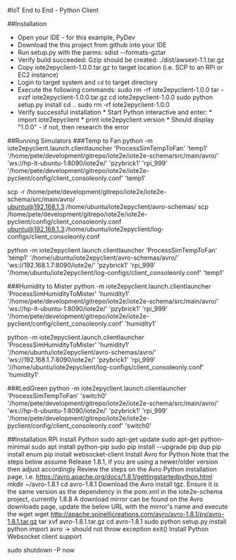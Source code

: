 #IoT End to End - Python Client

##Installation
* Open your IDE - for this example, PyDev 
* Download the this project from github into your IDE
* Run setup.py with the parms: sdist --formats-gztar
* Verify build succeeded: Gzip should be created: ./dist/awsext-1.1.tar.gz
* Copy iote2epyclient-1.0.0.tar.gz to target location (i.e. SCP to an RPi or EC2 instance)
* Login to target system and `cd` to target directory
* Execute the following commands:
sudo rm -rf iote2epyclient-1.0.0
tar -xvzf iote2epyclient-1.0.0.tar.gz
cd iote2epyclient-1.0.0
sudo python setup.py install
cd ..
sudo rm -rf iote2epyclient-1.0.0
* Verify successful installation
		* Start Python interactive and enter:
				* import iote2epyclient 
				* print iote2epyclient.version
		* Should display "1.0.0" - if not, then research the error
		
##Running Simulators
###Temp to Fan
python -m iote2epyclient.launch.clientlauncher 'ProcessSimTempToFan' 'temp1' '/home/pete/development/gitrepo/iote2e/iote2e-schema/src/main/avro/' 'ws://hp-lt-ubuntu-1:8090/iote2e/' 'pzybrick1' 'rpi_999' '/home/pete/development/gitrepo/iote2e/iote2e-pyclient/config/client_consoleonly.conf' 'temp1'


scp -r /home/pete/development/gitrepo/iote2e/iote2e-schema/src/main/avro/ ubuntu@192.168.1.3:/home/ubuntu/iote2epyclient/avro-schemas/
scp /home/pete/development/gitrepo/iote2e/iote2e-pyclient/config/client_consoleonly.conf ubuntu@192.168.1.3:/home/ubuntu/iote2epyclient/log-configs/client_consoleonly.conf

python -m iote2epyclient.launch.clientlauncher 'ProcessSimTempToFan' 'temp1' '/home/ubuntu/iote2epyclient/avro-schemas/avro/' 'ws://192.168.1.7:8090/iote2e/' 'pzybrick1' 'rpi_999' '/home/ubuntu/iote2epyclient/log-configs/client_consoleonly.conf' 'temp1'

###Humidity to Mister
python -m iote2epyclient.launch.clientlauncher 'ProcessSimHumidityToMister' 'humidity1' '/home/pete/development/gitrepo/iote2e/iote2e-schema/src/main/avro/' 'ws://hp-lt-ubuntu-1:8090/iote2e/' 'pzybrick1' 'rpi_999' '/home/pete/development/gitrepo/iote2e/iote2e-pyclient/config/client_consoleonly.conf' 'humidity1'

python -m iote2epyclient.launch.clientlauncher 'ProcessSimHumidityToMister' 'humidity1' '/home/ubuntu/iote2epyclient/avro-schemas/avro/' 'ws://192.168.1.7:8090/iote2e/' 'pzybrick1' 'rpi_999' '//home/ubuntu/iote2epyclient/log-configs/client_consoleonly.conf' 'humidity1'

###LedGreen
python -m iote2epyclient.launch.clientlauncher 'ProcessSimTempToFan' 'switch0' '/home/pete/development/gitrepo/iote2e/iote2e-schema/src/main/avro/' 'ws://hp-lt-ubuntu-1:8090/iote2e/' 'pzybrick1' 'rpi_999' '/home/pete/development/gitrepo/iote2e/iote2e-pyclient/config/client_consoleonly.conf' 'switch0'

##Installation RPi
install Python
	sudo apt-get update
	sudo apt-get python-minimal
	sudo apt install python-pip
	sudo pip install --upgrade pip
	dup pip install enum
	pip install websocket-client
Install Avro for Python
	Note that the steps below assume Release 1.8.1, if you are using a newer/older version then adjust accordingly
	Review the steps on the Avro Python installation page, i.e. https://avro.apache.org/docs/1.8.1/gettingstartedpython.html
	mkdir ~/avro-1.8.1
	cd avro-1.8.1
	Download the Avro install tgz.  Ensure it is the same version as the dependency in the pom.xml in the iote2e-schema project, currently 1.8.8
		A download mirror can be found on the Avro downloads page, update the below URL with the mirror's name and execute the wget
		wget http://apache.spinellicreations.com/avro/avro-1.8.1/py/avro-1.8.1.tar.gz
	tar xvf avro-1.8.1.tar.gz
	cd avro-1.8.1
	sudo python setup.py install
	python
		import avro -> should not throw exception
		exit()
Install Python Websocket client support
	
	
sudo shutdown -P now